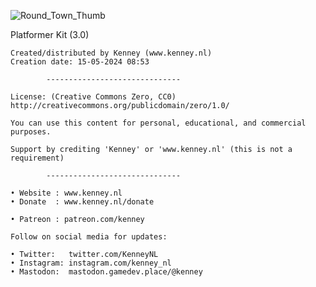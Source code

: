 ![Round_Town_Thumb](https://media.githubusercontent.com/media/nginetechnologies/pack-round-town.nplugin/main/Assets/Thumbnails/Round_Town_Thumb.png)
 
Platformer Kit (3.0)

	Created/distributed by Kenney (www.kenney.nl)
	Creation date: 15-05-2024 08:53
	
			------------------------------

	License: (Creative Commons Zero, CC0)
	http://creativecommons.org/publicdomain/zero/1.0/

	You can use this content for personal, educational, and commercial purposes.

	Support by crediting 'Kenney' or 'www.kenney.nl' (this is not a requirement)

			------------------------------

	• Website : www.kenney.nl
	• Donate  : www.kenney.nl/donate

	• Patreon : patreon.com/kenney
	
	Follow on social media for updates:

	• Twitter:   twitter.com/KenneyNL
	• Instagram: instagram.com/kenney_nl
	• Mastodon:  mastodon.gamedev.place/@kenney
